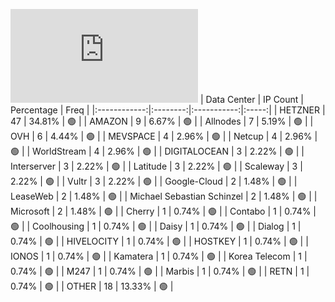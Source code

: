 ![Diagramm](https://github.com/111STAVR111/props/blob/main/Celestia/Testnet/Decentralization/1/README.md)
| Data Center | IP Count | Percentage | Freq |
|:------------:|:--------:|:-----------:|:-----:|
| HETZNER | 47 | 34.81% | 🟢 |
| AMAZON | 9 | 6.67% | 🟢 |
| Allnodes | 7 | 5.19% | 🟢 |
| OVH | 6 | 4.44% | 🟢 |
| MEVSPACE | 4 | 2.96% | 🟢 |
| Netcup | 4 | 2.96% | 🟢 |
| WorldStream | 4 | 2.96% | 🟢 |
| DIGITALOCEAN | 3 | 2.22% | 🟢 |
| Interserver | 3 | 2.22% | 🟢 |
| Latitude | 3 | 2.22% | 🟢 |
| Scaleway | 3 | 2.22% | 🟢 |
| Vultr | 3 | 2.22% | 🟢 |
| Google-Cloud | 2 | 1.48% | 🟢 |
| LeaseWeb | 2 | 1.48% | 🟢 |
| Michael Sebastian Schinzel | 2 | 1.48% | 🟢 |
| Microsoft | 2 | 1.48% | 🟢 |
| Cherry | 1 | 0.74% | 🟢 |
| Contabo | 1 | 0.74% | 🟢 |
| Coolhousing | 1 | 0.74% | 🟢 |
| Daisy | 1 | 0.74% | 🟢 |
| Dialog | 1 | 0.74% | 🟢 |
| HIVELOCITY | 1 | 0.74% | 🟢 |
| HOSTKEY | 1 | 0.74% | 🟢 |
| IONOS | 1 | 0.74% | 🟢 |
| Kamatera | 1 | 0.74% | 🟢 |
| Korea Telecom | 1 | 0.74% | 🟢 |
| M247 | 1 | 0.74% | 🟢 |
| Marbis | 1 | 0.74% | 🟢 |
| RETN | 1 | 0.74% | 🟢 |
| OTHER | 18 | 13.33% | 🟢 |